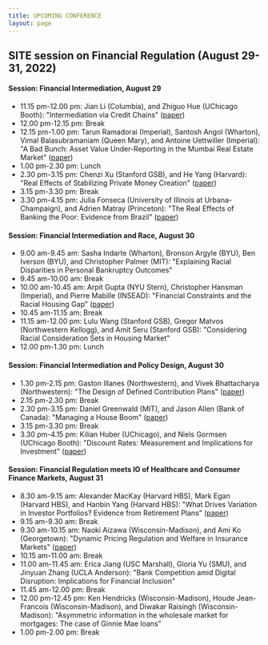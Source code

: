 ```yaml
---
title: UPCOMING CONFERENCE
layout: page
---
```


## SITE session on Financial Regulation (August 29-31, 2022)

#### Session: Financial Intermediation, August 29

* 11.15 pm-12.00 pm: Jian Li (Columbia), and Zhiguo Hue (UChicago Booth): "Intermediation via Credit Chains" ([paper](https://www.nber.org/system/files/working_papers/w29632/w29632.pdf))
* 12.00 pm-12.15 pm: Break
*	12.15 pm-1.00 pm: Tarun Ramadorai (Imperial), Santosh Angol (Wharton), Vimal Balasubramaniam (Queen Mary), and Antoine Uettwiller (Imperial): "A Bad Bunch: Asset Value Under-Reporting in the Mumbai Real Estate Market" ([paper](https://papers.ssrn.com/sol3/papers.cfm?abstract_id=4055401))
* 1.00 pm-2.30 pm: Lunch
*	2.30 pm-3.15 pm: Chenzi Xu (Stanford GSB), and He Yang (Harvard): "Real Effects of Stabilizing Private Money Creation" ([paper](https://chenzi-xu.com/docs/nationalbanks_xu_yang.pdf))
*	3.15 pm-3.30 pm: Break
*	3.30 pm-4.15 pm: Julia Fonseca (University of Illinois at Urbana-Champaign), and Adrien Matray (Princeton): "The Real Effects of Banking the Poor: Evidence from Brazil" ([paper](https://www.nber.org/system/files/working_papers/w30057/w30057.pdf))

#### Session: Financial Intermediation and Race, August 30
*	9.00 am-9.45 am: Sasha Indarte (Wharton), Bronson Argyle (BYU), Ben Iverson (BYU), and Christopher Palmer (MIT): "Explaining Racial Disparities in Personal Bankruptcy Outcomes" 
*	9.45 am-10.00 am: Break
*	10.00 am-10.45 am: Arpit Gupta (NYU Stern), Christopher Hansman (Imperial), and Pierre Mabille (INSEAD): "Financial Constraints and the Racial Housing Gap" ([paper](https://papers.ssrn.com/sol3/Delivery.cfm/SSRN_ID4163828_code3174931.pdf?abstractid=3969433&mirid=1))
*	10.45 am-11.15 am: Break
*	11.15 am-12.00 pm: Lulu Wang (Stanford GSB), Gregor Matvos (Northwestern Kellogg), and Amit Seru (Stanford GSB): "Considering Racial Consideration Sets in Housing Market"
*	12.00 pm-1.30 pm: Lunch

#### Session: Financial Intermediation and Policy Design, August 30
*	1.30 pm-2.15 pm: Gaston Illanes (Northwestern), and Vivek Bhattacharya (Northwestern): "The Design of Defined Contribution Plans" ([paper](https://www.nber.org/system/files/working_papers/w29981/w29981.pdf))
*	2.15 pm-2.30 pm: Break
*	2.30 pm-3.15 pm: Daniel Greenwald (MIT), and Jason Allen (Bank of Canada): "Managing a House Boom" ([paper](http://www.dlgreenwald.com/uploads/4/5/2/8/45280895/cdn_draft.pdf))
*	3.15 pm-3.30 pm: Break
*	3.30 pm-4.15 pm: Kilian Huber (UChicago), and Niels Gormsen (UChicago Booth): "Discount Rates: Measurement and Implications for Investment" ([paper](https://kilianhuber.github.io/website/GormsenHuber2022.pdf))

#### Session: Financial Regulation meets IO of Healthcare and Consumer Finance Markets, August 31
*	8.30 am-9.15 am: Alexander MacKay (Harvard HBS), Mark Egan (Harvard HBS), and Hanbin Yang (Harvard HBS): "What Drives Variation in Investor Portfolios? Evidence from Retirement Plans" ([paper](https://alexandermackay.org/files/What%20Drives%20Variation%20in%20Investor%20Portfolios%20-%20Evidence%20from%20Retirement%20Plans.pdf))
*	9.15 am-9.30 am: Break
*	9.30 am-10.15 am: Naoki Aizawa (Wisconsin-Madison), and Ami Ko (Georgetown): "Dynamic Pricing Regulation and Welfare in Insurance Markets" ([paper](http://www.ko-ami.com/uploads/1/0/5/9/105963965/aizawa_ko_nov2021.pdf))
*	10.15 am-11.00 am: Break
*	11.00 am-11.45 am: Erica Jiang (USC Marshall), Gloria Yu (SMU), and Jinyuan Zhang (UCLA Anderson): "Bank Competition amid Digital Disruption: Implications for Financial Inclusion"
*	11.45 am-12.00 pm: Break
*	12.00 pm-12.45 pm: Ken Hendricks (Wisconsin-Madison), Houde Jean-Francois (Wisconsin-Madison), and Diwakar Raisingh (Wisconsin-Madison): "Asymmetric information in the wholesale market for mortgages: The case of Ginnie Mae loans"
*	1.00 pm-2.00 pm: Break
